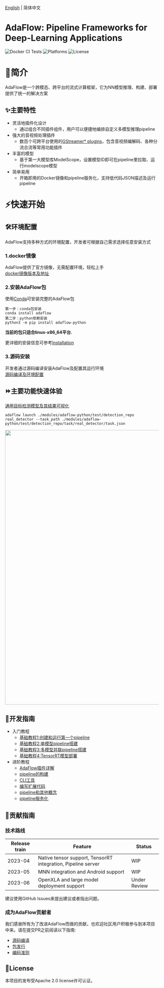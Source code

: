 [English](README_EN.md) | 简体中文

# **AdaFlow: Pipeline Frameworks for Deep-Learning Applications**

![Docker CI Tests](https://github.com/modelscope/AdaFlow/actions/workflows/dev.yml/badge.svg) ![Platforms](https://anaconda.org/conda-forge/adaflow/badges/platforms.svg
) ![License](https://anaconda.org/conda-forge/adaflow/badges/license.svg)


# 📘简介

AdaFlow是一个跨模态、跨平台的流式计算框架，它为NN模型推理、构建、部署提供了统一的解决方案

## ✨主要特性

- 灵活地插件化设计
  * 通过组合不同插件组件，用户可以便捷地编排自定义多模型推理pipeline
- 强大的音视频处理插件
  * 数百个可跨平台使用的[GStreamer* plugins](https://gstreamer.freedesktop.org/documentation/plugins_doc.html)，包含音视频编解码、各种分流合流等常用功能插件
- 丰富的模型 
  * 基于第一大模型库ModelScope，设置模型ID即可在pipeline里拉取、运行modelscope模型
- 简单易用
  * 开箱即用的Docker镜像和pipeline服务化，支持低代码JSON描述及运行pipeline



# ⚡️快速开始
## 🛠️环境配置
AdaFlow支持多种方式的环境配置，开发者可根据自己需求选择任意安装方式

### 1.docker镜像
AdaFlow提供了官方镜像，无需配置环境，轻松上手  
[docker镜像版本及地址](./docs/user_guide/docker_images.md)

### 2.安装AdaFlow包
使用[Conda](https://conda.io/)可安装完整的AdaFlow包

```
第一步：conda包安装
conda install adaflow
第二步：python依赖安装
python3 -m pip install adaflow-python
```
**当前的包只适合linux-x86_64平台.**

更详细的安装信息可参考[Installation](./docs/user_guide/installation.md)

### 3.源码安装
开发者通过源码编译安装AdaFlow及配置其运行环境  
[源码编译及环境配置](./docs/contribution_guide/build_from_source.md)

## ⏩主要功能快速体验
[通用目标检测模型及其结果可视化](./modules/adaflow-python/test/detection_repo/pipelines/real_detector/pipeline.json)

```shell
adaflow launch ./modules/adaflow-python/test/detection_repo real_detector --task_path ./modules/adaflow-python/test/detection_repo/task/real_detector/task.json 
```
<div align="center"><img src="./docs/user_guide/images/output.gif" width=900/></div>

## 📖开发指南

- 入门教程
  * [基础教程1:创建和运行第一个pipeline](docs/user_guide/tutorials/basic_tutorial_1.md)
  * [基础教程2:单模型pipeline搭建](docs/user_guide/tutorials/basic_tutorial_2.md)
  * [基础教程3:多模型并联pipeline搭建](docs/user_guide/tutorials/basic_tutorial_3.md)
  * [基础教程4:TensorRT模型部署](docs/user_guide/tutorials/basic_tutorial_4.md)
- 进阶教程
  * [AdaFlow插件详解](./docs/user_guide/built_in_elements.md)
  * [pipeline的构建](./docs/user_guide/composing_a_pipeline.md)
  * [CLI工具](./docs/user_guide/cli.md)
  * [编写扩展代码](./docs/user_guide/python_extension.md)
  * [pipeline和其他概念](./docs/user_guide/concept.md)
  * [pipeline服务化](./docs/user_guide/pipeline_server.md)


## 🙌贡献指南

### 技术路线

| Release train | Feature                                                      | Status       |
|---------------|--------------------------------------------------------------|--------------|
| 2023-04       | Native tensor support, TensorRT integration, Pipeline server | WIP          |
| 2023-05       | MNN integration and Android support                          | WIP          |
| 2023-06       | OpenXLA and large model deployment support                   | Under Review |

建议使用GitHub Issues来提出建议或者指出问题。

### 成为AdaFlow贡献者

我们感谢所有为了改进AdaFlow而做的贡献，也欢迎社区用户积极参与到本项目中来。请在提交PR之前阅读以下指南:

* [源码编译](docs/contribution_guide/build_from_source.md)
* [包发行](./docs/contribution_guide/releasing.md)
* [编码准则](./docs/contribution_guide/coding_guidelines.md)

## 📄License
本项目的发布受Apache 2.0 license许可认证。
